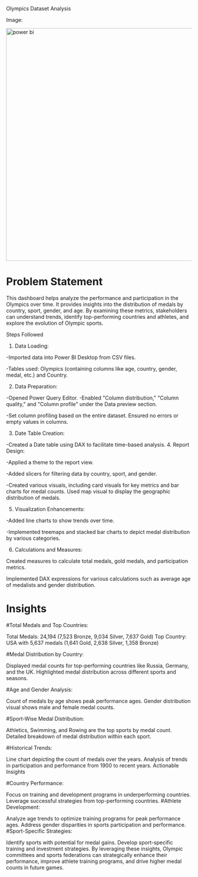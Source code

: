   Olympics Dataset Analysis

Image: 

<img width="632" alt="power bi" src="https://github.com/NikitaChoudhary0980/Projects/assets/170138127/39f0e333-b9e4-4548-aac6-37371c2de738">



# Problem Statement

This dashboard helps analyze the performance and participation in the Olympics over time. It provides insights into the distribution of medals by country, sport, gender, and age. By examining these metrics, stakeholders can understand trends, identify top-performing countries and athletes, and explore the evolution of Olympic sports.

Steps Followed

1. Data Loading:

-Imported data into Power BI Desktop from CSV files.

-Tables used: Olympics (containing columns like age, country, gender, medal, etc.) and Country.

2. Data Preparation:

-Opened Power Query Editor.
-Enabled "Column distribution," "Column quality," and "Column profile" under the Data preview section.

-Set column profiling based on the entire dataset.
Ensured no errors or empty values in columns.

3. Date Table Creation:

-Created a Date table using DAX to facilitate time-based analysis.
4. Report Design:


-Applied a theme to the report view.

-Added slicers for filtering data by country, sport, and gender.

-Created various visuals, including card visuals for key metrics and bar charts for medal counts.
Used map visual to display the geographic distribution of medals.

5. Visualization Enhancements:


-Added line charts to show trends over time.

-Implemented treemaps and stacked bar charts to depict medal distribution by various categories.

6. Calculations and Measures:

Created measures to calculate total medals, gold medals, and participation metrics.

Implemented DAX expressions for various calculations such as average age of medalists and gender distribution.

# Insights

 #Total Medals and Top Countries:

Total Medals: 24,194 (7,523 Bronze, 9,034 Silver, 7,637 Gold)
Top Country: USA with 5,637 medals (1,641 Gold, 2,638 Silver, 1,358 Bronze)

#Medal Distribution by Country:

Displayed medal counts for top-performing countries like Russia, Germany, and the UK.
Highlighted medal distribution across different sports and seasons.

#Age and Gender Analysis:

Count of medals by age shows peak performance ages.
Gender distribution visual shows male and female medal counts.

 #Sport-Wise Medal Distribution:

Athletics, Swimming, and Rowing are the top sports by medal count.
Detailed breakdown of medal distribution within each sport.

 #Historical Trends:

Line chart depicting the count of medals over the years.
Analysis of trends in participation and performance from 1900 to recent years.
Actionable Insights

  #Country Performance:

Focus on training and development programs in underperforming countries.
Leverage successful strategies from top-performing countries.
  #Athlete Development:

Analyze age trends to optimize training programs for peak performance ages.
Address gender disparities in sports participation and performance.
  #Sport-Specific Strategies:

Identify sports with potential for medal gains.
Develop sport-specific training and investment strategies.
By leveraging these insights, Olympic committees and sports federations can strategically enhance their performance, improve athlete training programs, and drive higher medal counts in future games.
